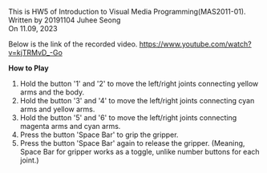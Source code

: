 This is HW5 of Introduction to Visual Media Programming(MAS2011-01).
Written by 20191104 Juhee Seong   
On 11.09, 2023


Below is the link of the recorded video.
https://www.youtube.com/watch?v=kjTRMvD_-Go


**How to Play**
1. Hold the button '1' and '2' to move the left/right joints connecting yellow arms and the body.
2. Hold the button '3' and '4' to move the left/right joints connecting cyan arms and yellow arms.
3. Hold the button '5' and '6' to move the left/right joints connecting magenta arms and cyan arms.
4. Press the button 'Space Bar' to grip the gripper.
5. Press the button 'Space Bar' again to release the gripper. (Meaning, Space Bar for gripper works as a toggle, unlike number buttons for each joint.)
